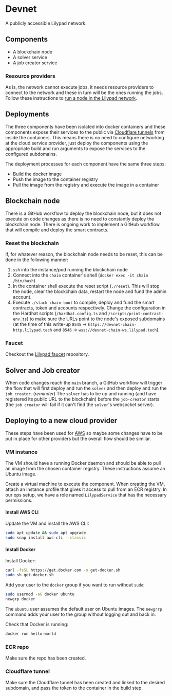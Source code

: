 # Devnet

A publicly accessible Lilypad network.

## Components

- A blockchain node
- A solver service
- A job creator service

### Resource providers

As is, the network cannot execute jobs, it needs resource providers to connect to the network and these in turn will be the ones running the jobs. Follow these instructions to [run a node in the Lilypad network](https://docs.lilypad.tech/lilypad/lilypad-milky-way-reference/run-a-node).

## Deployments

The three components have been isolated into docker containers and these components expose their services to the public via [Cloudflare tunnels](https://www.cloudflare.com/products/tunnel/) from inside the containers. This means there is no need to configure networking at the cloud service provider, just deploy the components using the appropriate build and run arguments to expose the services to the configured subdomains.

The deployment processes for each component have the same three steps:

- Build the docker image
- Push the image to the container registry
- Pull the image from the registry and execute the image in a container

## Blockchain node

There is a GitHub workflow to deploy the blockchain node, but it does not execute on code changes as there is no need to constantly deploy the blockchain node. There is ongoing work to implement a GitHub workflow that will compile and deploy the smart contracts.

### Reset the blockchain

If, for whatever reason, the blockchain node needs to be reset, this can be done in the following manner:

1. `ssh` into the instance/pod running the blockchain node
2. Connect into the `chain` container's shell (`docker exec -it chain /bin/bash`)
3. In the container shell execute the reset script (`./reset`). This will stop the node, clear the blockchain data, restart the node and fund the admin account.
4. Execute `./stack chain-boot` to compile, deploy and fund the smart contracts, token and accounts respectively. Change the configuration in the Hardhat scripts (`/hardhat.config.ts` and `/scripts/print-contract-env.ts`) to make sure the URLs point to the node's exposed subdomains (at the time of this write-up `8545` -> `https://devnet-chain-http.lilypad.tech` and `8546` -> `wss://devnet-chain-ws.lilypad.tech`).

### Faucet

Checkout the [Lilypad faucet](https://github.com/Lilypad-Tech/eth-faucet) repository.

## Solver and Job creator

When code changes reach the `main` branch, a GitHub workflow will trigger the flow that will first deploy and run the `solver` and then deploy and run the `job creator`. (*reminder*) The `solver` has to be up and running (and have registered its public URL to the blockchain) before the `job-creator` starts (the `job creator` will fail if it can't find the `solver`'s websocket server).

## Deploying to a new cloud provider

These steps have been used for [AWS](https://aws.amazon.com/) so maybe some changes have to be put in place for other providers but the overall flow should be similar.

### VM instance

The VM should have a running Docker daemon and should be able to pull an image from the chosen container registry. These instructions assume an Ubuntu image.

Create a virtual machine to execute the component. When creating the VM, attach an instance profile that gives it access to pull from an ECR registry. In our ops setup, we have a role named `LilypadService` that has the necessary permissions.

#### Install AWS CLI

Update the VM and install the AWS CLI:

```sh
sudo apt update && sudo apt upgrade
sudo snap install aws-cli --classic
```

#### Install Docker

Install Docker:

```sh
curl -fsSL https://get.docker.com -o get-docker.sh
sudo sh get-docker.sh
```

Add your user to the `docker` group if you want to run without `sudo`:

```sh
sudo usermod -aG docker ubuntu
newgrp docker
```

The `ubuntu` user assumes the default user on Ubuntu images. The `newgrrp` command adds your user to the group without logging out and back in.

Check that Docker is running:

```sh
docker run hello-world
```

### ECR repo

Make sure the repo has been created.

### Cloudflare tunnel

Make sure the Cloudflare tunnel has been created and linked to the desired subdomain, and pass the token to the container in the build step.

